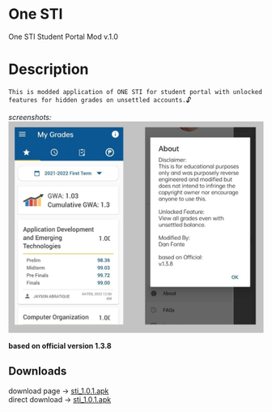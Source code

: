 # One STI 
One STI Student Portal Mod v.1.0

# Description
```
This is modded application of ONE STI for student portal with unlocked features for hidden grades on unsettled accounts.🔓
```

*screenshots:*  
<img src=screenshot.png></img>  

**based on official version 1.3.8**  

## Downloads  
download page ->  [sti_1.0.1.apk](https://github.com/to-ton/One-STI/blob/main/modded_sti_1.0.1_.apk)  
direct download -> [sti_1.0.1.apk](https://github.com/to-ton/One-STI/blob/main/modded_sti_1.0.1_.apk?raw=true)  

